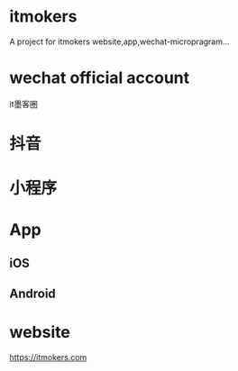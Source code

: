 # itmokers
A project for itmokers website,app,wechat-micropragram...


# wechat official account
it墨客圈


# 抖音

# 小程序

# App
## iOS

## Android

# website
https://itmokers.com
